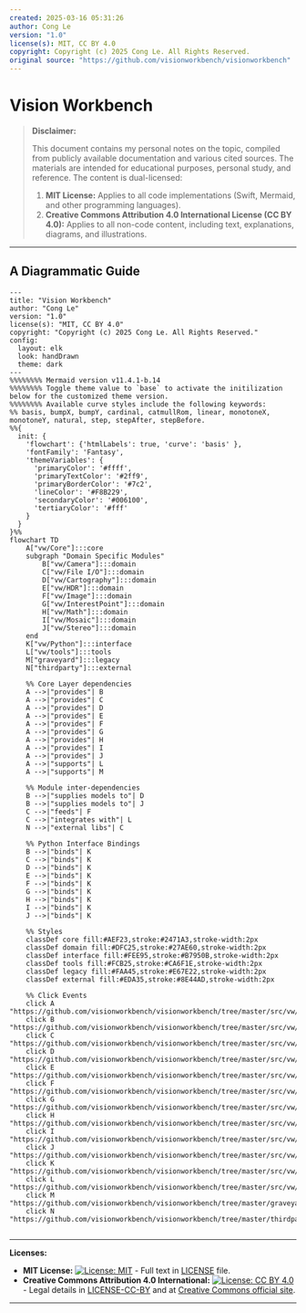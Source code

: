 ```yaml
---
created: 2025-03-16 05:31:26
author: Cong Le
version: "1.0"
license(s): MIT, CC BY 4.0
copyright: Copyright (c) 2025 Cong Le. All Rights Reserved.
original source: "https://github.com/visionworkbench/visionworkbench"
---
```




# Vision Workbench
> **Disclaimer:**
>
> This document contains my personal notes on the topic,
> compiled from publicly available documentation and various cited sources.
> The materials are intended for educational purposes, personal study, and reference.
> The content is dual-licensed:
> 1. **MIT License:** Applies to all code implementations (Swift, Mermaid, and other programming languages).
> 2. **Creative Commons Attribution 4.0 International License (CC BY 4.0):** Applies to all non-code content, including text, explanations, diagrams, and illustrations.
---


## A Diagrammatic Guide 

```mermaid
---
title: "Vision Workbench"
author: "Cong Le"
version: "1.0"
license(s): "MIT, CC BY 4.0"
copyright: "Copyright (c) 2025 Cong Le. All Rights Reserved."
config:
  layout: elk
  look: handDrawn
  theme: dark
---
%%%%%%%% Mermaid version v11.4.1-b.14
%%%%%%%% Toggle theme value to `base` to activate the initilization below for the customized theme version.
%%%%%%%% Available curve styles include the following keywords:
%% basis, bumpX, bumpY, cardinal, catmullRom, linear, monotoneX, monotoneY, natural, step, stepAfter, stepBefore.
%%{
  init: {
    'flowchart': {'htmlLabels': true, 'curve': 'basis' },
    'fontFamily': 'Fantasy',
    'themeVariables': {
      'primaryColor': '#ffff',
      'primaryTextColor': '#2ff9',
      'primaryBorderColor': '#7c2',
      'lineColor': '#F8B229',
      'secondaryColor': '#006100',
      'tertiaryColor': '#fff'
    }
  }
}%%
flowchart TD
    A["vw/Core"]:::core
    subgraph "Domain Specific Modules"
        B["vw/Camera"]:::domain
        C["vw/File I/O"]:::domain
        D["vw/Cartography"]:::domain
        E["vw/HDR"]:::domain
        F["vw/Image"]:::domain
        G["vw/InterestPoint"]:::domain
        H["vw/Math"]:::domain
        I["vw/Mosaic"]:::domain
        J["vw/Stereo"]:::domain
    end
    K["vw/Python"]:::interface
    L["vw/tools"]:::tools
    M["graveyard"]:::legacy
    N["thirdparty"]:::external

    %% Core Layer dependencies
    A -->|"provides"| B
    A -->|"provides"| C
    A -->|"provides"| D
    A -->|"provides"| E
    A -->|"provides"| F
    A -->|"provides"| G
    A -->|"provides"| H
    A -->|"provides"| I
    A -->|"provides"| J
    A -->|"supports"| L
    A -->|"supports"| M

    %% Module inter-dependencies
    B -->|"supplies models to"| D
    B -->|"supplies models to"| J
    C -->|"feeds"| F
    C -->|"integrates with"| L
    N -->|"external libs"| C

    %% Python Interface Bindings
    B -->|"binds"| K
    C -->|"binds"| K
    D -->|"binds"| K
    E -->|"binds"| K
    F -->|"binds"| K
    G -->|"binds"| K
    H -->|"binds"| K
    I -->|"binds"| K
    J -->|"binds"| K

    %% Styles
    classDef core fill:#AEF23,stroke:#2471A3,stroke-width:2px
    classDef domain fill:#DFC25,stroke:#27AE60,stroke-width:2px
    classDef interface fill:#FEE95,stroke:#B7950B,stroke-width:2px
    classDef tools fill:#FCB25,stroke:#CA6F1E,stroke-width:2px
    classDef legacy fill:#FAA45,stroke:#E67E22,stroke-width:2px
    classDef external fill:#EDA35,stroke:#8E44AD,stroke-width:2px

    %% Click Events
    click A "https://github.com/visionworkbench/visionworkbench/tree/master/src/vw/Core"
    click B "https://github.com/visionworkbench/visionworkbench/tree/master/src/vw/Camera"
    click C "https://github.com/visionworkbench/visionworkbench/tree/master/src/vw/FileIO"
    click D "https://github.com/visionworkbench/visionworkbench/tree/master/src/vw/Cartography"
    click E "https://github.com/visionworkbench/visionworkbench/tree/master/src/vw/HDR"
    click F "https://github.com/visionworkbench/visionworkbench/tree/master/src/vw/Image"
    click G "https://github.com/visionworkbench/visionworkbench/tree/master/src/vw/InterestPoint"
    click H "https://github.com/visionworkbench/visionworkbench/tree/master/src/vw/Math"
    click I "https://github.com/visionworkbench/visionworkbench/tree/master/src/vw/Mosaic"
    click J "https://github.com/visionworkbench/visionworkbench/tree/master/src/vw/Stereo"
    click K "https://github.com/visionworkbench/visionworkbench/tree/master/src/vw/Python"
    click L "https://github.com/visionworkbench/visionworkbench/tree/master/src/vw/tools"
    click M "https://github.com/visionworkbench/visionworkbench/tree/master/graveyard"
    click N "https://github.com/visionworkbench/visionworkbench/tree/master/thirdparty"
    
```



---
**Licenses:**

- **MIT License:**  [![License: MIT](https://img.shields.io/badge/License-MIT-yellow.svg)](LICENSE) - Full text in [LICENSE](LICENSE) file.
- **Creative Commons Attribution 4.0 International:** [![License: CC BY 4.0](https://licensebuttons.net/l/by/4.0/88x31.png)](LICENSE-CC-BY) - Legal details in [LICENSE-CC-BY](LICENSE-CC-BY) and at [Creative Commons official site](http://creativecommons.org/licenses/by/4.0/).

---